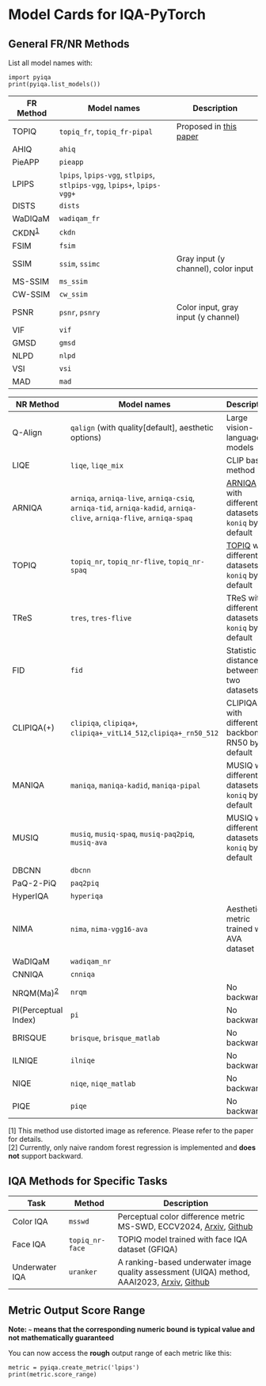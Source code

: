 # Model Cards for IQA-PyTorch

## General FR/NR Methods

List all model names with:
```
import pyiqa
print(pyiqa.list_models())
```

| FR Method                | Model names                                                                                                                         | Description
| ------------------------ |-------------------------------------------------------------------------------------------------------------------------------------| ------------ |
| TOPIQ | `topiq_fr`, `topiq_fr-pipal`                                                                                                        | Proposed in [this paper](https://arxiv.org/abs/2308.03060) | 
| AHIQ                     | `ahiq`                                                                                                                              |
| PieAPP                   | `pieapp`                                                                                                                            |
| LPIPS                    | `lpips`, `lpips-vgg`, `stlpips`, `stlpips-vgg`, `lpips+`, `lpips-vgg+`                                                                                      |
| DISTS                    | `dists`                                                                                                                             |
| WaDIQaM                  | `wadiqam_fr`                                                                                                                                     |  |
| CKDN<sup>[1](#fn1)</sup> | `ckdn`                                                                                                                              |
| FSIM                     | `fsim`                                                                                                                              |
| SSIM                     | `ssim`, `ssimc`                                                                                                                     | Gray input (y channel), color input
| MS-SSIM                  | `ms_ssim`                                                                                                                           |
| CW-SSIM                  | `cw_ssim`                                                                                                                           |
| PSNR                     | `psnr`, `psnry`                                                                                                                     | Color input, gray input (y channel)
| VIF                      | `vif`                                                                                                                               |
| GMSD                     | `gmsd`                                                                                                                              |
| NLPD                     | `nlpd`                                                                                                                              |
| VSI                      | `vsi`                                                                                                                               |
| MAD                      | `mad`                                                                                                                               |

| NR Method                    | Model names | Description                                                                         |
| ---------------------------- | ------------------------ |-------------------------------------------------------------------------------------|
| Q-Align                  | `qalign` (with quality[default], aesthetic options)                                                                                                                            | Large vision-language models |
| LIQE | `liqe`, `liqe_mix` | CLIP based method  |
| ARNIQA                   | `arniqa`, `arniqa-live`, `arniqa-csiq`, `arniqa-tid`, `arniqa-kadid`, `arniqa-clive`, `arniqa-flive`, `arniqa-spaq` | [ARNIQA](https://arxiv.org/abs/2310.14918) with different datasets, `koniq` by default |
| TOPIQ | `topiq_nr`, `topiq_nr-flive`, `topiq_nr-spaq` | [TOPIQ](https://arxiv.org/abs/2308.03060) with different datasets, `koniq` by default |
| TReS | `tres`, `tres-flive` | TReS with different datasets, `koniq` by default                                    |
| FID                          | `fid` | Statistic distance between two datasets                                             |
| CLIPIQA(+)                   |  `clipiqa`, `clipiqa+`, `clipiqa+_vitL14_512`,`clipiqa+_rn50_512`  | CLIPIQA(+) with different backbone, RN50 by default                                 |
| MANIQA                       | `maniqa`, `maniqa-kadid`, `maniqa-pipal` | MUSIQ with different datasets, `koniq` by default                                   |
| MUSIQ                        | `musiq`, `musiq-spaq`, `musiq-paq2piq`, `musiq-ava` | MUSIQ with different datasets, `koniq` by default                                   |
| DBCNN                        | `dbcnn` |
| PaQ-2-PiQ                    | `paq2piq` |
| HyperIQA                     |  `hyperiqa` |
| NIMA                         |  `nima`, `nima-vgg16-ava` | Aesthetic metric trained with AVA dataset                                           |
| WaDIQaM                      | `wadiqam_nr` | |                                                                
| CNNIQA                       |  `cnniqa` |
| NRQM(Ma)<sup>[2](#fn2)</sup> |  `nrqm` | No backward                                                                         |
| PI(Perceptual Index)         |  `pi` | No backward                                                                         |
| BRISQUE                      | `brisque`, `brisque_matlab` | No backward                                                                         |
| ILNIQE                       | `ilniqe` | No backward                                                                         |
| NIQE                         | `niqe`, `niqe_matlab` | No backward                                                                         |
| PIQE                         | `piqe` | No backward                                                                         |
<!-- </tr>
</table> -->

<a name="fn1">[1]</a> This method use distorted image as reference. Please refer to the paper for details.<br>
<a name="fn2">[2]</a> Currently, only naive random forest regression is implemented and **does not** support backward.

## IQA Methods for Specific Tasks

| Task           | Method  | Description                                                                                                                                                                 |
| -------------- | ------- | --------------------------------------------------------------------------------------------------------------------------------------------------------------------------- |
| Color IQA | `msswd` | Perceptual color difference metric MS-SWD, ECCV2024, [Arxiv](http://arxiv.org/abs/2407.10181), [Github](https://github.com/real-hjq/MS-SWD)
| Face IQA | `topiq_nr-face` | TOPIQ model trained with face IQA dataset (GFIQA) |
| Underwater IQA | `uranker` | A ranking-based underwater image quality assessment (UIQA) method, AAAI2023, [Arxiv](https://arxiv.org/abs/2208.06857), [Github](https://github.com/RQ-Wu/UnderwaterRanker) |

## Metric Output Score Range
**Note: `~` means that the corresponding numeric bound is typical value and not mathematically guaranteed**

You can now access the **rough** output range of each metric like this:
```
metric = pyiqa.create_metric('lpips')
print(metric.score_range)
```